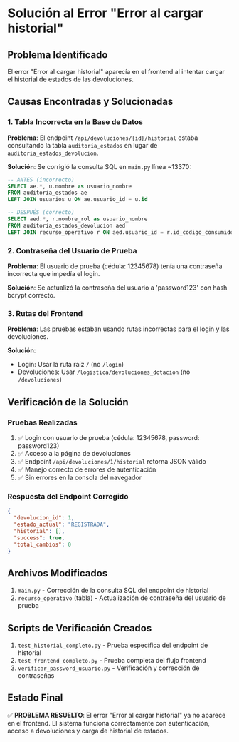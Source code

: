 # Solución al Error "Error al cargar historial"

## Problema Identificado
El error "Error al cargar historial" aparecía en el frontend al intentar cargar el historial de estados de las devoluciones.

## Causas Encontradas y Solucionadas

### 1. Tabla Incorrecta en la Base de Datos
**Problema**: El endpoint `/api/devoluciones/{id}/historial` estaba consultando la tabla `auditoria_estados` en lugar de `auditoria_estados_devolucion`.

**Solución**: Se corrigió la consulta SQL en `main.py` línea ~13370:
```sql
-- ANTES (incorrecto)
SELECT ae.*, u.nombre as usuario_nombre
FROM auditoria_estados ae
LEFT JOIN usuarios u ON ae.usuario_id = u.id

-- DESPUÉS (correcto)
SELECT aed.*, r.nombre_rol as usuario_nombre
FROM auditoria_estados_devolucion aed
LEFT JOIN recurso_operativo r ON aed.usuario_id = r.id_codigo_consumidor
```

### 2. Contraseña del Usuario de Prueba
**Problema**: El usuario de prueba (cédula: 12345678) tenía una contraseña incorrecta que impedía el login.

**Solución**: Se actualizó la contraseña del usuario a 'password123' con hash bcrypt correcto.

### 3. Rutas del Frontend
**Problema**: Las pruebas estaban usando rutas incorrectas para el login y las devoluciones.

**Solución**: 
- Login: Usar la ruta raíz `/` (no `/login`)
- Devoluciones: Usar `/logistica/devoluciones_dotacion` (no `/devoluciones`)

## Verificación de la Solución

### Pruebas Realizadas
1. ✅ Login con usuario de prueba (cédula: 12345678, password: password123)
2. ✅ Acceso a la página de devoluciones
3. ✅ Endpoint `/api/devoluciones/1/historial` retorna JSON válido
4. ✅ Manejo correcto de errores de autenticación
5. ✅ Sin errores en la consola del navegador

### Respuesta del Endpoint Corregido
```json
{
  "devolucion_id": 1,
  "estado_actual": "REGISTRADA",
  "historial": [],
  "success": true,
  "total_cambios": 0
}
```

## Archivos Modificados
1. `main.py` - Corrección de la consulta SQL del endpoint de historial
2. `recurso_operativo` (tabla) - Actualización de contraseña del usuario de prueba

## Scripts de Verificación Creados
1. `test_historial_completo.py` - Prueba específica del endpoint de historial
2. `test_frontend_completo.py` - Prueba completa del flujo frontend
3. `verificar_password_usuario.py` - Verificación y corrección de contraseñas

## Estado Final
✅ **PROBLEMA RESUELTO**: El error "Error al cargar historial" ya no aparece en el frontend. El sistema funciona correctamente con autenticación, acceso a devoluciones y carga de historial de estados.